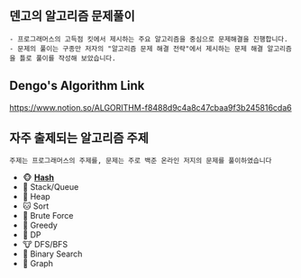 ## 덴고의 알고리즘 문제풀이
```
- 프로그래머스의 고득점 킷에서 제시하는 주요 알고리즘을 중심으로 문제해결을 진행합니다.
- 문제의 풀이는 구종만 저자의 "알고리즘 문제 해결 전략"에서 제시하는 문제 해결 알고리즘을 틀로 풀이를 작성해 보았습니다.
```

## Dengo's Algorithm Link
https://www.notion.so/ALGORITHM-f8488d9c4a8c47cbaa9f3b245816cda6


## 자주 출제되는 알고리즘 주제
```
주제는 프로그래머스의 주제를, 문제는 주로 백준 온라인 저지의 문제를 풀이하였습니다
```
- 🐵 [**Hash**](https://www.notion.so/Hash-2b328824a70946a9af318f317a440bdd)
- 🐶 Stack/Queue
- 🦊 Heap
- 🐱 Sort
- 🦁 Brute Force
- 🐯 Greedy
- 🐷 DP
- 🐮 DFS/BFS
- 🐰 Binary Search
- 🐼 Graph